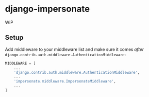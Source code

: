 # django-impersonate

WIP

## Setup

Add middleware to your middleware list and make sure it comes *after* `django.contrib.auth.middleware.AuthenticationMiddleware`:

```python
MIDDLEWARE = [
    ...
    'django.contrib.auth.middleware.AuthenticationMiddleware',
    ...
    'impersonate.middleware.ImpersonateMiddleware',
    ...
]
```